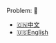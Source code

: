 Problem: :link: 
- [:cn:中文](https://leetcode-cn.com/problems/power-of-three)
- [:us:English](https://leetcode.com/problems/power-of-three)